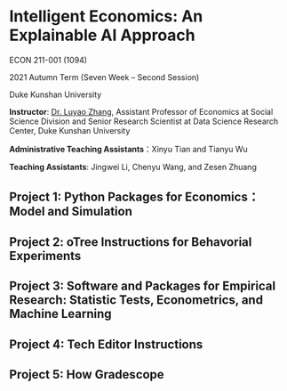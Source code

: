 # Intelligent Economics: An Explainable AI Approach

ECON 211-001 (1094)

2021 Autumn Term (Seven Week – Second Session)

Duke Kunshan University

**Instructor**: [Dr. Luyao Zhang](https://scholars.duke.edu/person/luyao.zhang), Assistant Professor of Economics at Social Science Division and Senior Research Scientist at Data Science Research Center, Duke Kunshan University

**Administrative Teaching Assistants**：Xinyu Tian and Tianyu Wu

**Teaching Assistants**: Jingwei Li, Chenyu Wang, and Zesen Zhuang

## Project 1: Python Packages for Economics：Model and Simulation
## Project 2: oTree Instructions for Behavorial Experiments
## Project 3: Software and Packages for Empirical Research: Statistic Tests, Econometrics, and Machine Learning
## Project 4: Tech Editor Instructions
## Project 5: How Gradescope





